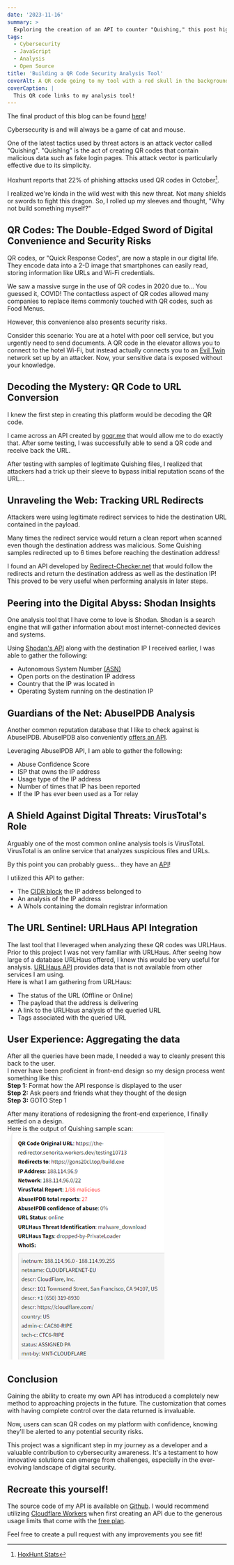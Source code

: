 ```yaml
---
date: '2023-11-16'
summary: >
  Exploring the creation of an API to counter "Quishing," this post highlights the use of advanced tools for analyzing and mitigating threats from malicious QR codes.
tags:
  - Cybersecurity
  - JavaScript
  - Analysis
  - Open Source
title: 'Building a QR Code Security Analysis Tool'
coverAlt: A QR code going to my tool with a red skull in the background
coverCaption: |
  This QR code links to my analysis tool!
---
```

The final product of this blog can be found [here](https://henard.tech/QRcode-decode.html)!  
  

Cybersecurity is and will always be a game of cat and mouse.  
  
One of the latest tactics used by threat actors is an attack vector called "Quishing". 
"Quishing" is the act of creating QR codes that contain malicious data such as fake login pages. 
This attack vector is particularly effective due to its simplicity.  
  
Hoxhunt reports that 22% of phishing attacks used QR codes in October[^HoxHunt].  
  
I realized we're kinda in the wild west with this new threat. Not many shields or swords to fight this dragon. So, I rolled up my sleeves and thought, "Why not build something myself?"

## QR Codes: The Double-Edged Sword of Digital Convenience and Security Risks

QR codes, or "Quick Response Codes", are now a staple in our digital life. 
They encode data into a 2-D image that smartphones can easily read, storing information like URLs and Wi-Fi credentials.
    
We saw a massive surge in the use of QR codes in 2020 due to... You guessed it, COVID!
The contactless aspect of QR codes allowed many companies to replace items commonly touched with QR codes, such as Food Menus.  

However, this convenience also presents security risks.  
  
Consider this scenario: You are at a hotel with poor cell service, but you urgently need to send documents. 
A QR code in the elevator allows you to connect to the hotel Wi-Fi, but instead actually connects you to an [Evil Twin](https://usa.kaspersky.com/resource-center/preemptive-safety/evil-twin-attacks) network set up by an attacker. 
Now, your sensitive data is exposed without your knowledge.  

## Decoding the Mystery: QR Code to URL Conversion

I knew the first step in creating this platform would be decoding the QR code.  
  
I came across an API created by [goqr.me](https://goqr.me/api/doc/) that would allow me to do exactly that. 
After some testing, I was successfully able to send a QR code and receive back the URL. 
    
After testing with samples of legitimate Quishing files, I realized that attackers had a trick up their sleeve to bypass initial reputation scans of the URL...  

## Unraveling the Web: Tracking URL Redirects

Attackers were using legitimate redirect services to hide the destination URL contained in the payload.  
  
Many times the redirect service would return a clean report when scanned even though the destination address was malicious. 
Some Quishing samples redirected up to 6 times before reaching the destination address! 
  
I found an API developed by [Redirect-Checker.net](https://api.redirect-checker.net) that would follow the redirects and return the destination address as well as the destination IP!  
This proved to be very useful when performing analysis in later steps.

## Peering into the Digital Abyss: Shodan Insights
One analysis tool that I have come to love is Shodan. 
Shodan is a search engine that will gather information about most internet-connected devices and systems. 
  
Using [Shodan's API](https://developer.shodan.io/api) along with the destination IP I received earlier, I was able to gather the following: 
- Autonomous System Number [(ASN)](https://csrc.nist.gov/glossary/term/autonomous_system_number)
- Open ports on the destination IP address
- Country that the IP was located in
- Operating System running on the destination IP

## Guardians of the Net: AbuseIPDB Analysis
Another common reputation database that I like to check against is AbuseIPDB. 
AbuseIPDB also conveniently [offers an API](https://www.abuseipdb.com/api.html).  
    
Leveraging AbuseIPDB API, I am able to gather the following:
- Abuse Confidence Score
- ISP that owns the IP address
- Usage type of the IP address
- Number of times that IP has been reported
- If the IP has ever been used as a Tor relay  

## A Shield Against Digital Threats: VirusTotal's Role
Arguably one of the most common online analysis tools is VirusTotal.
VirusTotal is an online service that analyzes suspicious files and URLs. 
  
By this point you can probably guess... they have an [API](https://docs.virustotal.com/reference/overview)!  
  
I utilized this API to gather: 
- The [CIDR block](https://aws.amazon.com/what-is/cidr/#:~:text=A%20CIDR%20block%20is%20a,regional%20internet%20registries%20(RIR).) the IP address belonged to
- An analysis of the IP address
- A WhoIs containing the domain registrar information  

## The URL Sentinel: URLHaus API Integration
The last tool that I leveraged when analyzing these QR codes was URLHaus.  
Prior to this project I was not very familiar with URLHaus. 
After seeing how large of a database URLHaus offered, I knew this would be very useful for analysis. 
[URLHaus API](https://urlhaus-api.abuse.ch/#urlinfo) provides data that is not available from other services I am using.  
Here is what I am gathering from URLHaus: 
- The status of the URL (Offline or Online)
- The payload that the address is delivering
- A link to the URLHaus analysis of the queried URL
- Tags associated with the queried URL

## User Experience: Aggregating the data
After all the queries have been made, I needed a way to cleanly present this back to the user.  
I never have been proficient in front-end design so my design process went something like this:  
__Step 1:__ Format how the API response is displayed to the user  
__Step 2:__ Ask peers and friends what they thought of the design  
__Step 3:__ GOTO Step 1  

After many iterations of redesigning the front-end experience, I finally settled on a design.  
Here is the output of Quishing sample scan:  
![QR Scan](QR-CodeScan.png)

## Conclusion
Gaining the ability to create my own API has introduced a completely new method to approaching projects in the future. 
The customization that comes with having complete control over the data returned is invaluable.  
  
Now, users can scan QR codes on my platform with confidence, knowing they'll be alerted to any potential security risks.

This project was a significant step in my journey as a developer and a valuable contribution to cybersecurity awareness. It's a testament to how innovative solutions can emerge from challenges, especially in the ever-evolving landscape of digital security.  

## Recreate this yourself!
The source code of my API is available on [Github](https://github.com/zdhenard42/QR-Analysis-API). 
I would recommend utilizing [Cloudflare Workers](https://developers.cloudflare.com/workers/) when first creating an API due to the generous usage limits that come with the [free plan](https://developers.cloudflare.com/workers/platform/pricing/#workers).  
  
Feel free to create a pull request with any improvements you see fit! 


[^HoxHunt]: [HoxHunt Stats](https://www.hoxhunt.com/blog/insights-hoxhunt-cybersecurity-human-risk-benchmark-challenge#:~:text=22%25%20of%20phishing%20attacks%20used%20QR%20codes%20in%20October,-While%20a%20decent&text=We've%20compiled%20a%20significant,first%20weeks%20of%20October%202023.)